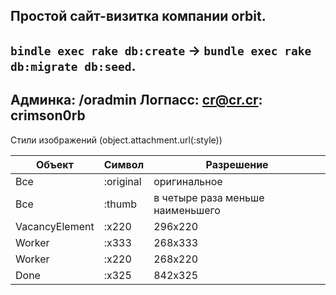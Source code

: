 Простой сайт-визитка компании orbit.
------
`bindle exec rake db:create` -> `bundle exec rake db:migrate db:seed`.
------

Админка: /oradmin
Логпасс: cr@cr.cr: crimson0rb
------
Стили изображений (object.attachment.url(:style))

Объект | Символ | Разрешение
-------|--------|-----------
Все | :original | оригинальное
Все | :thumb | в четыре раза меньше наименьшего
VacancyElement | :x220 | 296x220
Worker | :x333 | 268x333
Worker | :x220 | 268x220
Done | :x325 | 842x325
